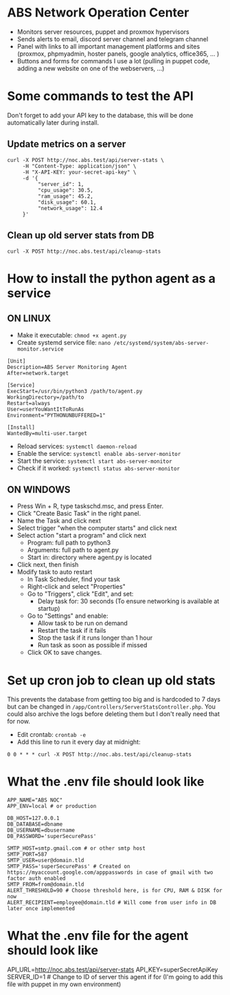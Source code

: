 # ABS Network Operation Center
  - Monitors server resources, puppet and proxmox hypervisors
  - Sends alerts to email, discord server channel and telegram channel
  - Panel with links to all important management platforms and sites (proxmox, phpmyadmin, hoster panels, google analytics, office365, ... )
  - Buttons and forms for commands I use a lot (pulling in puppet code, adding a new website on one of the webservers, ...)

# Some commands to test the API
Don't forget to add your API key to the database, this will be done automatically later during install.
## Update metrics on a server
```
curl -X POST http://noc.abs.test/api/server-stats \
     -H "Content-Type: application/json" \
     -H "X-API-KEY: your-secret-api-key" \
     -d '{
          "server_id": 1,
          "cpu_usage": 30.5,
          "ram_usage": 45.2,
          "disk_usage": 60.1,
          "network_usage": 12.4
     }'
```
## Clean up old server stats from DB
`curl -X POST http://noc.abs.test/api/cleanup-stats`

# How to install the python agent as a service
## ON LINUX
- Make it executable:
`chmod +x agent.py`
- Create systemd service file:
`nano /etc/systemd/system/abs-server-monitor.service`
```
[Unit]
Description=ABS Server Monitoring Agent
After=network.target

[Service]
ExecStart=/usr/bin/python3 /path/to/agent.py
WorkingDirectory=/path/to
Restart=always
User=userYouWantItToRunAs
Environment="PYTHONUNBUFFERED=1"

[Install]
WantedBy=multi-user.target
```
- Reload services:
`systemctl daemon-reload`  
- Enable the service:
`systemctl enable abs-server-monitor`  
- Start the service:
`systemctl start abs-server-monitor`  
- Check if it worked:
`systemctl status abs-server-monitor`  

## ON WINDOWS
- Press Win + R, type taskschd.msc, and press Enter.
- Click "Create Basic Task" in the right panel.
- Name the Task and click next
- Select trigger "when the computer starts" and click next
- Select action "start a program" and click next
     - Program: full path to python3
     - Arguments: full path to agent.py
     - Start in: directory where agent.py is located
- Click next, then finish
- Modify task to auto restart
     - In Task Scheduler, find your task
     - Right-click and select "Properties"
     - Go to "Triggers", click "Edit", and set:
          - Delay task for: 30 seconds (To ensure networking is available at startup)
     - Go to "Settings" and enable:
          - Allow task to be run on demand
          - Restart the task if it fails
          - Stop the task if it runs longer than 1 hour
          - Run task as soon as possible if missed
     - Click OK to save changes.

# Set up cron job to clean up old stats
This prevents the database from getting too big and is hardcoded to 7 days but can be changed in `/app/Controllers/ServerStatsController.php`. You could also archive the logs before deleting them but I don't really need that for now.
- Edit crontab: `crontab -e`
- Add this line to run it every day at midnight:
```
0 0 * * * curl -X POST http://noc.abs.test/api/cleanup-stats
```


# What the .env file should look like
```
APP_NAME="ABS NOC"
APP_ENV=local # or production

DB_HOST=127.0.0.1
DB_DATABASE=dbname
DB_USERNAME=dbusername
DB_PASSWORD='superSecurePass'

SMTP_HOST=smtp.gmail.com # or other smtp host
SMTP_PORT=587
SMTP_USER=user@domain.tld
SMTP_PASS='superSecurePass' # Created on https://myaccount.google.com/apppasswords in case of gmail with two factor auth enabled
SMTP_FROM=from@domain.tld
ALERT_THRESHOLD=90 # Choose threshold here, is for CPU, RAM & DISK for now
ALERT_RECIPIENT=employee@domain.tld # Will come from user info in DB later once implemented
```
# What the .env file for the agent should look like
API_URL=http://noc.abs.test/api/server-stats
API_KEY=superSecretApiKey
SERVER_ID=1 # Change to ID of server this agent if for (I'm going to add this file with puppet in my own environment)